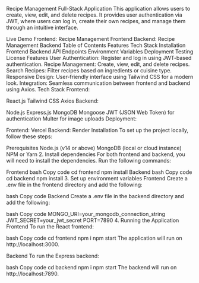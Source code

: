 Recipe Management Full-Stack Application
This application allows users to create, view, edit, and delete recipes. It provides user authentication via JWT, where users can log in, create their own recipes, and manage them through an intuitive interface.

Live Demo
Frontend: Recipe Management Frontend
Backend: Recipe Management Backend
Table of Contents
Features
Tech Stack
Installation
Frontend
Backend
API Endpoints
Environment Variables
Deployment
Testing
License
Features
User Authentication: Register and log in using JWT-based authentication.
Recipe Management: Create, view, edit, and delete recipes.
Search Recipes: Filter recipes based on ingredients or cuisine type.
Responsive Design: User-friendly interface using Tailwind CSS for a modern look.
Integration: Seamless communication between frontend and backend using Axios.
Tech Stack
Frontend:

React.js
Tailwind CSS
Axios
Backend:

Node.js
Express.js
MongoDB
Mongoose
JWT (JSON Web Token) for authentication
Multer for image uploads
Deployment:

Frontend: Vercel
Backend: Render
Installation
To set up the project locally, follow these steps:

Prerequisites
Node.js (v14 or above)
MongoDB (local or cloud instance)
NPM or Yarn
2. Install dependencies
For both frontend and backend, you will need to install the dependencies. Run the following commands:

Frontend
bash
Copy code
cd frontend
npm install
Backend
bash
Copy code
cd backend
npm install
3. Set up environment variables
Frontend
Create a .env file in the frontend directory and add the following:

bash
Copy code
Backend
Create a .env file in the backend directory and add the following:

bash
Copy code
MONGO_URI=your_mongodb_connection_string
JWT_SECRET=your_jwt_secret
PORT=7890
4. Running the Application
Frontend
To run the React frontend:

bash
Copy code
cd frontend
npm i
npm start
The application will run on http://localhost:3000.

Backend
To run the Express backend:

bash
Copy code
cd backend
npm i
npm start
The backend will run on http://localhost:7890.